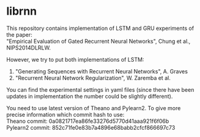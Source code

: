 librnn
======
This repository contains implementation of LSTM and GRU experiments
of the paper:  
"Empirical Evaluation of Gated Recurrent Neural Networks", Chung et al., NIPS2014DLRLW.

However, we try to put both implementations of LSTM:  
1) "Generating Sequences with Recurrent Neural Networks", A. Graves  
2) "Recurrent Neural Network Regularization", W. Zaremba et al.

You can find the experimental settings in yaml files (since there have
been updates in implementation the number could be slightly different).

You need to use latest version of Theano and Pylearn2.
To give more precise information which commit hash to use:  
Theano commit: 0a0821717ea86fe33276d5770d41aaa921f6f06b  
Pylearn2 commit: 852c71fe0e83b7a4896e68babb2cfcf866697c73

